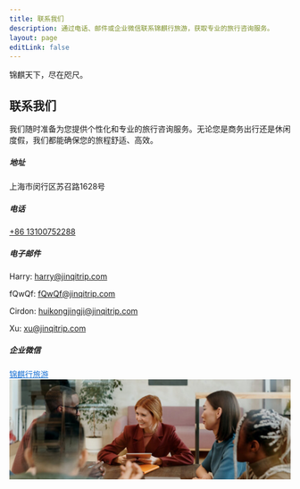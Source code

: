 ```yaml
---
title: 联系我们
description: 通过电话、邮件或企业微信联系锦麒行旅游，获取专业的旅行咨询服务。
layout: page
editLink: false
---
```


<!-- Breadcrumb component or omit -->
<Breadcrumb title="联系我们" :items="[{ text: '主页', link: '/' }, { text: '联系我们' }]" />

<section class="contact-main-area fix section-padding">
    <div class="container">
        <div class="contact-main-wrapper">
            <div class="row g-4">
                <div class="col-lg-6">
                    <div class="contact-content">
                        <div class="section-title mb-2">
                            <span>锦麒天下，尽在咫尺。</span>
                            <h2>联系我们</h2>
                        </div>
                        <p class="mt-4 mt-md-0">
                            我们随时准备为您提供个性化和专业的旅行咨询服务。无论您是商务出行还是休闲度假，我们都能确保您的旅程舒适、高效。
                        </p>
                        <div class="row g-4 mt-3">
                            <div class="col-lg-6">
                                <div class="info-items">
                                    <div class="icon"><i class="fas fa-map-marker-alt"></i></div>
                                    <div class="content"><h5>地址</h5><p>上海市闵行区苏召路1628号</p></div>
                                </div>
                            </div>
                            <div class="col-lg-6">
                                <div class="info-items">
                                    <div class="icon"><i class="far fa-phone"></i></div>
                                    <div class="content"><h5>电话</h5><a href="tel:+8613100752288">+86 13100752288</a></div>
                                </div>
                            </div>
                            <div class="col-lg-6">
                                 <div class="info-items">
                                     <div class="icon"><i class="fal fa-envelope"></i></div>
                                     <div class="content">
                                         <h5>电子邮件</h5>
                                         <p>Harry: <a href="mailto:harry@jinqitrip.com" class="link">harry@jinqitrip.com</a></p>
                                         <p>fQwQf: <a href="mailto:fQwQf@jinqitrip.com" class="link">fQwQf@jinqitrip.com</a></p>
                                         <p>Cirdon: <a href="mailto:huikongjingji@jinqitrip.com" class="link">huikongjingji@jinqitrip.com</a></p>
                                         <p>Xu: <a href="mailto:xu@jinqitrip.com" class="link">xu@jinqitrip.com</a></p>
                                     </div>
                                 </div>
                             </div>
                            <div class="col-lg-6">
                                 <div class="info-items">
                                     <div class="icon"><i class="fa fa-weixin"></i></div>
                                     <div class="content">
                                         <h5>企业微信</h5>
                                         <a href="https://work.weixin.qq.com/ca/cawcded25274db25f6" target="_blank" style="color: #166FD3;text-decoration:underline ;">锦麒行旅游</a>
                                     </div>
                                 </div>
                             </div>
                        </div>
                        <div class="contact-image mt-4"> <!-- Added margin for spacing -->
                            <img src="/assets/img/contact.jpg" alt="锦麒行联系方式">
                        </div>
                    </div>
                </div>
                <div class="col-lg-6 mt-5 mt-lg-0">
                   <!-- Vue component for the Contact Form -->
                   <ContactForm />
                </div>
            </div>
        </div>
    </div>
</section>

<!-- Map Section (Commented out in original, omit) -->